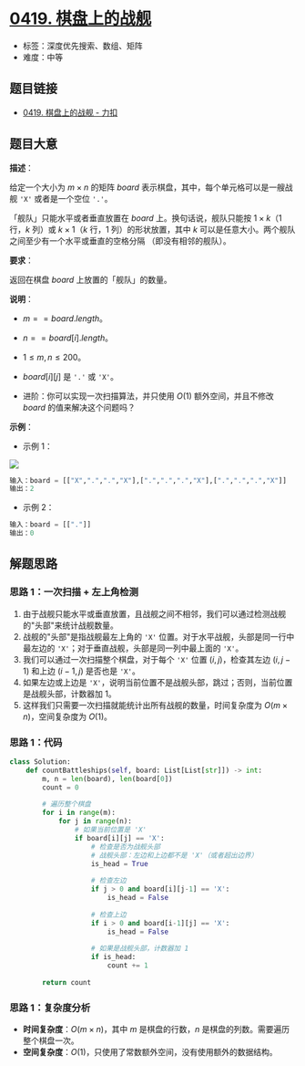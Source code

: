# [0419. 棋盘上的战舰](https://leetcode.cn/problems/battleships-in-a-board/)

- 标签：深度优先搜索、数组、矩阵
- 难度：中等

## 题目链接

- [0419. 棋盘上的战舰 - 力扣](https://leetcode.cn/problems/battleships-in-a-board/)

## 题目大意

**描述**：

给定一个大小为 $m \times n$ 的矩阵 $board$ 表示棋盘，其中，每个单元格可以是一艘战舰 `'X'` 或者是一个空位 `'.'`。

「舰队」只能水平或者垂直放置在 $board$ 上。换句话说，舰队只能按 $1 \times k$（$1$ 行，$k$ 列）或 $k \times 1$（$k$ 行，$1$ 列）的形状放置，其中 $k$ 可以是任意大小。两个舰队之间至少有一个水平或垂直的空格分隔 （即没有相邻的舰队）。

**要求**：

返回在棋盘 $board$ 上放置的「舰队」的数量。

**说明**：

- $m == board.length$。
- $n == board[i].length$。
- $1 \le m, n \le 200$。
- $board[i][j]$ 是 `'.'` 或 `'X'`。

- 进阶：你可以实现一次扫描算法，并只使用 $O(1)$ 额外空间，并且不修改 $board$ 的值来解决这个问题吗？

**示例**：

- 示例 1：

![](https://pic.leetcode.cn/1719200420-KKnzye-image.png)

```python
输入：board = [["X",".",".","X"],[".",".",".","X"],[".",".",".","X"]]
输出：2
```

- 示例 2：

```python
输入：board = [["."]]
输出：0
```

## 解题思路

### 思路 1：一次扫描 + 左上角检测

1. 由于战舰只能水平或垂直放置，且战舰之间不相邻，我们可以通过检测战舰的"头部"来统计战舰数量。
2. 战舰的"头部"是指战舰最左上角的 `'X'` 位置。对于水平战舰，头部是同一行中最左边的 `'X'`；对于垂直战舰，头部是同一列中最上面的 `'X'`。
3. 我们可以通过一次扫描整个棋盘，对于每个 `'X'` 位置 $(i, j)$，检查其左边 $(i, j-1)$ 和上边 $(i-1, j)$ 是否也是 `'X'`。
4. 如果左边或上边是 `'X'`，说明当前位置不是战舰头部，跳过；否则，当前位置是战舰头部，计数器加 $1$。
5. 这样我们只需要一次扫描就能统计出所有战舰的数量，时间复杂度为 $O(m \times n)$，空间复杂度为 $O(1)$。

### 思路 1：代码

```python
class Solution:
    def countBattleships(self, board: List[List[str]]) -> int:
        m, n = len(board), len(board[0])
        count = 0
        
        # 遍历整个棋盘
        for i in range(m):
            for j in range(n):
                # 如果当前位置是 'X'
                if board[i][j] == 'X':
                    # 检查是否为战舰头部
                    # 战舰头部：左边和上边都不是 'X'（或者超出边界）
                    is_head = True
                    
                    # 检查左边
                    if j > 0 and board[i][j-1] == 'X':
                        is_head = False
                    
                    # 检查上边
                    if i > 0 and board[i-1][j] == 'X':
                        is_head = False
                    
                    # 如果是战舰头部，计数器加 1
                    if is_head:
                        count += 1
        
        return count
```

### 思路 1：复杂度分析

- **时间复杂度**：$O(m \times n)$，其中 $m$ 是棋盘的行数，$n$ 是棋盘的列数。需要遍历整个棋盘一次。
- **空间复杂度**：$O(1)$，只使用了常数额外空间，没有使用额外的数据结构。
